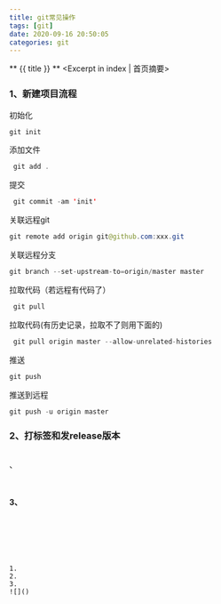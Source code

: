 ```yaml
---
title: git常见操作
tags: [git]
date: 2020-09-16 20:50:05
categories: git
---
```

** {{ title }} ** <Excerpt in index | 首页摘要>


<!-- more -->

### 1、新建项目流程

初始化
 ```java
 git init
```
添加文件
```java
 git add .
```
提交
```java
 git commit -am 'init'
```
关联远程git
 ```java
 git remote add origin git@github.com:xxx.git
```
关联远程分支
 ```java
 git branch --set-upstream-to=origin/master master
```
 拉取代码（若远程有代码了）
```java
 git pull
```
 拉取代码(有历史记录，拉取不了则用下面的)
```java
 git pull origin master --allow-unrelated-histories
```
推送
 ```java
 git push
```
推送到远程
 ```java
 git push -u origin master
 ```


### 2、打标签和发release版本

```java

```
[]()

、
```java

```

```java

```
[]()

#### 3、


```java

```

```java

```
[]()
```




1. 
2. 
3. 
![]()